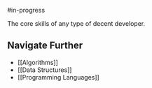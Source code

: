 #in-progress

The core skills of any type of decent developer.

## Navigate Further
- [[Algorithms]]
- [[Data Structures]]
- [[Programming Languages]]
